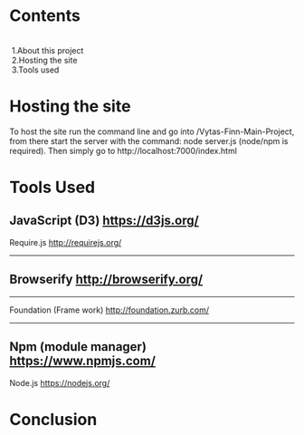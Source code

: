 Contents
==========
<br> &nbsp;1.About this project
<br> &nbsp;2.Hosting the site
<br> &nbsp;3.Tools used



Hosting the site
===================

To host the site run the command line and go into /Vytas-Finn-Main-Project, from there start the server with the command: node server.js
(node/npm is required). Then simply go to http://localhost:7000/index.html



Tools Used
========

JavaScript (D3)
https://d3js.org/
-----------
 Require.js
 http://requirejs.org/
    
 

 ----------------------------
Browserify
http://browserify.org/
---------------   
----
Foundation (Frame work)
 http://foundation.zurb.com/
    
---
Npm (module manager)
https://www.npmjs.com/
----

Node.js
https://nodejs.org/


Conclusion
=======
